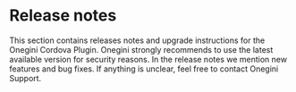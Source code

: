 # Release notes

This section contains releases notes and upgrade instructions for the Onegini Cordova Plugin.
Onegini strongly recommends to use the latest available version for security reasons.
In the release notes we mention new features and bug fixes. If anything is unclear, feel free to contact Onegini Support.

